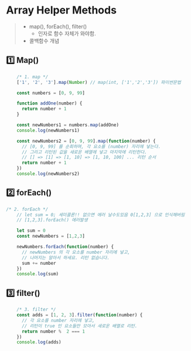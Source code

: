 # Array Helper Methods

> - map(), forEach(), filter()
>   - 인자로 함수 자체가 와야함.
> - 콜백함수 개념



## :one: Map()

```js
    /* 1. map */
    ['1', '2', '3'].map(Number) // map(int, ['1','2','3']) 파이썬문법

    const numbers = [0, 9, 99]

    function addOne(number) {
      return number + 1
    }

    const newNumbers1 = numbers.map(addOne)
    console.log(newNumbers1)

    const newNumbers2 = [0, 9, 99].map(function(number) {
      // [0, 9, 99] 를 순회하며, 각 요소를 (number) 자리에 넣는다.
      // 그리고 리턴된 값을 새로운 배열에 넣고 마지막에 리턴한다.
      // [] => [1] => [1, 10] => [1, 10, 100] ... 리턴 순서
      return number + 1
    })
    console.log(newNumbers2)
```



## :two: forEach()

```js
/* 2. forEach */
    // let sum = 0; 세미콜론!! 없으면 에러 날수도있음 0[1,2,3] 으로 인식해버림
    // [1,2,3].forEach() 에러발생 

    let sum = 0
    const newNumbers = [1,2,3]

    newNumbers.forEach(function(number) {
      // newNumbers 의 각 요소를 number 자리에 넣고,
      // 나머지는 알아서 하세요. 리턴 없습니다.
      sum += number
    })
    console.log(sum)
```



## :three: filter()

```js
    /* 3. filter */
    const adds = [1, 2, 3].filter(function(number) {
      // 각 요소를 number 자리에 넣고,
      // 리턴이 true 인 요소들만 모아서 새로운 배열로 리턴.
      return number %  2 === 1
    })
    console.log(adds)
```

